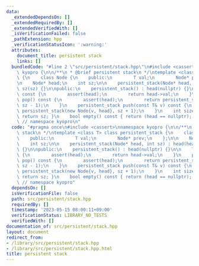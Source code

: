 ```yaml
---
data:
  _extendedDependsOn: []
  _extendedRequiredBy: []
  _extendedVerifiedWith: []
  _isVerificationFailed: false
  _pathExtension: hpp
  _verificationStatusIcon: ':warning:'
  attributes:
    document_title: persistent stack
    links: []
  bundledCode: "#line 2 \"src/persistent/stack.hpp\"\n#include <cassert>\nnamespace\
    \ kyopro {\n\n/**\n * @brief persistent stack\n */\ntemplate <class T> class persistent_stack\
    \ {\n    class Node {\n    public:\n        T val;\n        Node* prev;\n    };\n\
    \n    Node* head;\n    int sz;\n\n    persistent_stack(Node* head, int sz) : head(head),\
    \ sz(sz) {}\n\npublic:\n    persistent_stack() : head(nullptr) {}\n\n    T top()\
    \ const {\n        assert(head);\n        return head->val;\n    }\n    persistent_stack\
    \ pop() const {\n        assert(head);\n        return persistent_stack(head->prev,\
    \ sz - 1);\n    }\n    persistent_stack push(const T& v) const {\n        return\
    \ persistent_stack(new Node{v, head}, sz + 1);\n    }\n    int size() const {\
    \ return sz; }\n    bool empty() const { return (head == nullptr); }\n};\n}; \
    \ // namespace kyopro\n"
  code: "#pragma once\n#include <cassert>\nnamespace kyopro {\n\n/**\n * @brief persistent\
    \ stack\n */\ntemplate <class T> class persistent_stack {\n    class Node {\n\
    \    public:\n        T val;\n        Node* prev;\n    };\n\n    Node* head;\n\
    \    int sz;\n\n    persistent_stack(Node* head, int sz) : head(head), sz(sz)\
    \ {}\n\npublic:\n    persistent_stack() : head(nullptr) {}\n\n    T top() const\
    \ {\n        assert(head);\n        return head->val;\n    }\n    persistent_stack\
    \ pop() const {\n        assert(head);\n        return persistent_stack(head->prev,\
    \ sz - 1);\n    }\n    persistent_stack push(const T& v) const {\n        return\
    \ persistent_stack(new Node{v, head}, sz + 1);\n    }\n    int size() const {\
    \ return sz; }\n    bool empty() const { return (head == nullptr); }\n};\n}; \
    \ // namespace kyopro"
  dependsOn: []
  isVerificationFile: false
  path: src/persistent/stack.hpp
  requiredBy: []
  timestamp: '2023-05-15 08:00:11+09:00'
  verificationStatus: LIBRARY_NO_TESTS
  verifiedWith: []
documentation_of: src/persistent/stack.hpp
layout: document
redirect_from:
- /library/src/persistent/stack.hpp
- /library/src/persistent/stack.hpp.html
title: persistent stack
---
```

